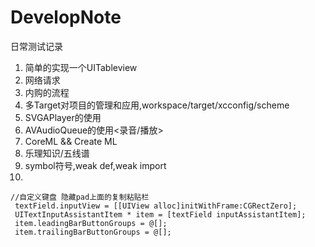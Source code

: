 # DevelopNote
日常测试记录
1. 简单的实现一个UITableview
2. 网络请求
3. 内购的流程
4. 多Target对项目的管理和应用,workspace/target/xcconfig/scheme
5. SVGAPlayer的使用
6. AVAudioQueue的使用<录音/播放>
7. CoreML && Create ML
8. 乐理知识/五线谱
9. symbol符号,weak def,weak import
10.
```
//自定义键盘 隐藏pad上面的复制粘贴栏
 textField.inputView = [[UIView alloc]initWithFrame:CGRectZero];
 UITextInputAssistantItem * item = [textField inputAssistantItem];
 item.leadingBarButtonGroups = @[];
 item.trailingBarButtonGroups = @[];
```

